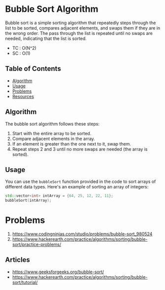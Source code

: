 # Bubble Sort Algorithm

Bubble sort is a simple sorting algorithm that repeatedly steps through the list to be sorted, compares adjacent elements, and swaps them if they are in the wrong order. The pass through the list is repeated until no swaps are needed, indicating that the list is sorted.
* TC : O(N^2)
* SC : O(1)

## Table of Contents
- [Algorithm](#algorithm)
- [Usage](#usage)
- [Problems](#problems)
- [Resources](#additional-resources)

## Algorithm

The bubble sort algorithm follows these steps:

1. Start with the entire array to be sorted.
2. Compare adjacent elements in the array.
3. If an element is greater than the one next to it, swap them.
4. Repeat steps 2 and 3 until no more swaps are needed (the array is sorted).


## Usage

You can use the `bubbleSort` function provided in the code to sort arrays of different data types. Here's an example of sorting an array of integers:

```cpp
std::vector<int> intArray = {64, 25, 12, 22, 11};
bubbleSort(intArray);
```
# Problems
1. https://www.codingninjas.com/studio/problems/bubble-sort_980524
2. https://www.hackerearth.com/practice/algorithms/sorting/bubble-sort/practice-problems/

## Articles
 - https://www.geeksforgeeks.org/bubble-sort/
 - https://www.hackerearth.com/practice/algorithms/sorting/bubble-sort/tutorial/


